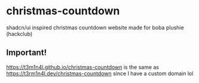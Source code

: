# christmas-countdown
shadcn/ui inspired christmas countdown website made for boba plushie (hackclub)


## Important!
https://t3m1n4l.github.io/christmas-countdown
is the same as
https://t3rm1n4l.dev/christmas-countdown
since I have a custom domain lol
